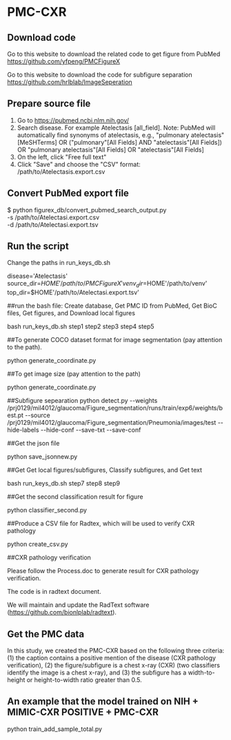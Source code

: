# PMC-CXR

## Download code

Go to this website to download the related code to get figure from PubMed https://github.com/yfpeng/PMCFigureX

Go to this website to download the code for subfigure separation https://github.com/hrlblab/ImageSeperation




## Prepare source file

1. Go to https://pubmed.ncbi.nlm.nih.gov/
2. Search disease. For example Atelectasis [all_field]. Note: PubMed will automatically find synonyms of atelectasis, e.g., "pulmonary atelectasis"       [MeSHTerms] OR ("pulmonary"[All Fields] AND "atelectasis"[All Fields]) OR "pulmonary  atelectasis"[All Fields] OR "atelectasis"[All Fields]
3. On the left, click "Free full text"
4. Click "Save" and choose the "CSV" format: /path/to/Atelectasis.export.csv

## Convert PubMed export file

$ python figurex_db/convert_pubmed_search_output.py \
    -s /path/to/Atelectasi.export.csv \
    -d /path/to/Atelectasi.export.tsv
    
    
## Run the script

Change the paths in run_keys_db.sh

disease='Atelectasis'
source_dir=$HOME'/path/to/PMCFigureX'
venv_dir=$HOME'/path/to/venv'
top_dir=$HOME'/path/to/Atelectasi.export.tsv'

##run the bash file: Create database, Get PMC ID from PubMed, Get BioC files, Get figures, and Download local figures

bash run_keys_db.sh step1 step2 step3 step4 step5 

##To generate COCO dataset format for image segmentation (pay attention to the path). 

python generate_coordinate.py  

##To get image size (pay attention to the path)

python generate_coordinate.py 

##Subfigure sepearation
python detect.py --weights /prj0129/mil4012/glaucoma/Figure_segmentation/runs/train/exp6/weights/best.pt --source /prj0129/mil4012/glaucoma/Figure_segmentation/Pneumonia/images/test --hide-labels --hide-conf --save-txt --save-conf

##Get the json file

python save_jsonnew.py 

##Get Get local figures/subfigures, Classify subfigures, and Get text

bash run_keys_db.sh step7 step8 step9

##Get the second classification result for figure 

python classifier_second.py

##Produce a CSV file for Radtex, which will be used to verify CXR pathology

python create_csv.py

##CXR pathology verification

Please follow the Process.doc to generate result for CXR pathology verification.

The code is in radtext document.

We will maintain and update the RadText software (https://github.com/bionlplab/radtext).

## Get the PMC data

In this study, we created the PMC-CXR based on the following three criteria: (1) the caption contains a positive mention of the disease (CXR pathology verification), (2) the figure/subfigure is a chest x-ray (CXR) (two classifiers identify the image is  a chest x-ray), and (3) the subfigure has a width-to-height or height-to-width ratio greater than 0.5.


## An example that the model trained on NIH + MIMIC-CXR POSITIVE  + PMC-CXR

python train_add_sample_total.py



